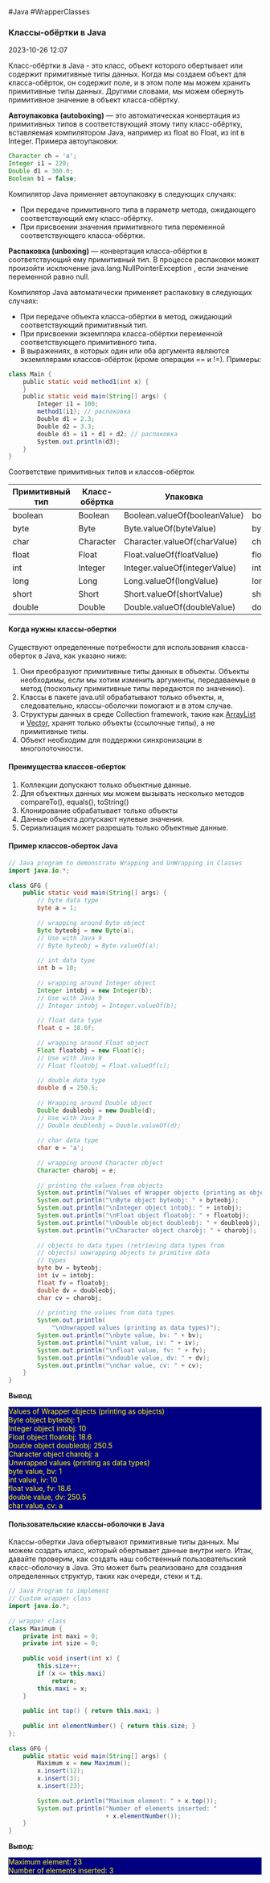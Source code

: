 #Java #WrapperClasses
### Классы-обёртки в Java ###

2023-10-26 12:07

Класс-обёртки в Java - это класс, объект которого обертывает или содержит примитивные типы данных. Когда мы создаем объект для класса-обёрток, он содержит поле, и в этом поле мы можем хранить примитивные типы данных. Другими словами, мы можем обернуть примитивное значение в объект класса-обёртку.

**Автоупаковка (autoboxing)** — это автоматическая конвертация из примитивных типов в соответствующий этому типу класс-обёртку, вставляемая компилятором Java, например из float во Float, из int в Integer.
Примера автоупаковки:
```java
Character ch = 'a';
Integer i1 = 220;
Double d1 = 300.0;
Boolean b1 = false;
```
Компилятор Java применяет автоупаковку в следующих случаях:
- При передаче примитивного типа в параметр метода, ожидающего соответствующий ему класс-обёртку.
- При присвоении значения примитивного типа переменной соответствующего класса-обёртки.

**Распаковка (unboxing)** — конвертация класса-обёртки в соответствующий ему примитивный тип. В процессе распаковки может произойти исключение java.lang.NullPointerException , если значение переменной равно null.

Компилятор Java автоматически применяет распаковку в следующих случаях:
- При передаче объекта класса-обёртки в метод, ожидающий соответствующий примитивный тип.
- При присвоении экземпляра класса-обёртки переменной соответствующего примитивного типа.
- В выражениях, в которых один или оба аргумента являются экземплярами классов-обёрток (кроме операции == и !=).
Примеры:
```java
class Main {
    public static void method1(int x) {
    }
    public static void main(String[] args) {
        Integer i1 = 100;
        method1(i1); // распаковка
        Double d1 = 2.3;
        Double d2 = 3.3;
        double d3 = i1 + d1 + d2; // распаковка
        System.out.println(d3);
    }
}
```
Соответствие примитивных типов и классов-обёрток

|Примитивный тип|Класс-обёртка|Упаковка|Распаковка|
|---|---|---|---|
|boolean|Boolean|Boolean.valueOf(booleanValue)|booleanObject.booleanValue()|
|byte|Byte|Byte.valueOf(byteValue)|byteObject.byteValue()|
|char|Character|Character.valueOf(charValue)|characterObject.charValue()|
|float|Float|Float.valueOf(floatValue)|floatObject.floatValue()|
|int|Integer|Integer.valueOf(integerValue)|integerObject.integerValue()|
|long|Long|Long.valueOf(longValue)|longObject.longValue()|
|short|Short|Short.valueOf(shortValue)|shortObject.shortValue()|
|double|Double|Double.valueOf(doubleValue)|doubleObject.doubleValue()|

#### Когда нужны классы-обертки ####

Существуют определенные потребности для использования класса-оберток в Java, как указано ниже:
1. Они преобразуют примитивные типы данных в объекты. Объекты необходимы, если мы хотим изменить аргументы, передаваемые в метод (поскольку примитивные типы передаются по значению).
2. Классы в пакете java.util обрабатывают только объекты, и, следовательно, классы-оболочки помогают и в этом случае.
3. Структуры данных в среде Collection framework, такие как [ArrayList](Class-ArrayList) и [Vector](https://translated.turbopages.org/proxy_u/en-ru.ru.818776e1-653a23d7-ba71a0d2-74722d776562/https/www.geeksforgeeks.org/vector-vs-arraylist-java/), хранят только объекты (ссылочные типы), а не примитивные типы.
4. Объект необходим для поддержки синхронизации в многопоточности.
#### Преимущества классов-оберток ####

1. Коллекции допускают только объектные данные.
2. Для объектных данных мы можем вызывать несколько методов compareTo(), equals(), toString()
3. Клонирование обрабатывает только объекты
4. Данные объекта допускают нулевые значения.
5. Сериализация может разрешать только объектные данные.

#### Пример классов-оберток Java ####
```java
// Java program to demonstrate Wrapping and UnWrapping in Classes
import java.io.*;
 
class GFG {
    public static void main(String[] args) {
        // byte data type
        byte a = 1;
 
        // wrapping around Byte object
        Byte byteobj = new Byte(a);
        // Use with Java 9
        // Byte byteobj = Byte.valueOf(a);
 
        // int data type
        int b = 10;
 
        // wrapping around Integer object
        Integer intobj = new Integer(b);
        // Use with Java 9
        // Integer intobj = Integer.valueOf(b);
 
        // float data type
        float c = 18.6f;
 
        // wrapping around Float object
        Float floatobj = new Float(c);
        // Use with Java 9
        // Float floatobj = Float.valueOf(c);
 
        // double data type
        double d = 250.5;
 
        // Wrapping around Double object
        Double doubleobj = new Double(d);
        // Use with Java 9
        // Double doubleobj = Double.valueOf(d);
 
        // char data type
        char e = 'a';
 
        // wrapping around Character object
        Character charobj = e;
 
        // printing the values from objects
        System.out.println("Values of Wrapper objects (printing as objects)");
        System.out.println("\nByte object byteobj: " + byteobj);
        System.out.println("\nInteger object intobj: " + intobj);
        System.out.println("\nFloat object floatobj: " + floatobj);
        System.out.println("\nDouble object doubleobj: " + doubleobj);
        System.out.println("\nCharacter object charobj: " + charobj);
 
        // objects to data types (retrieving data types from
        // objects) unwrapping objects to primitive data
        // types
        byte bv = byteobj;
        int iv = intobj;
        float fv = floatobj;
        double dv = doubleobj;
        char cv = charobj;
 
        // printing the values from data types
        System.out.println(
            "\nUnwrapped values (printing as data types)");
        System.out.println("\nbyte value, bv: " + bv);
        System.out.println("\nint value, iv: " + iv);
        System.out.println("\nfloat value, fv: " + fv);
        System.out.println("\ndouble value, dv: " + dv);
        System.out.println("\nchar value, cv: " + cv);
    }
}
```
**Вывод**
<p style="background-color: navy; color: yellow">
Values of Wrapper objects (printing as objects)<br>
Byte object byteobj: 1<br>
Integer object intobj: 10<br>
Float object floatobj: 18.6<br>
Double object doubleobj: 250.5<br>
Character object charobj: a<br>
Unwrapped values (printing as data types)<br>
byte value, bv: 1<br>
int value, iv: 10<br>
float value, fv: 18.6<br>
double value, dv: 250.5<br>
char value, cv: a</p>

#### Пользовательские классы-оболочки в Java ####

Классы-обертки Java обертывают примитивные типы данных. Мы можем создать класс, который обертывает данные внутри него. Итак, давайте проверим, как создать наш собственный пользовательский класс-оболочку в Java. Это может быть реализовано для создания определенных структур, таких как очереди, стеки и т.д.
```java
// Java Program to implement
// Custom wrapper class
import java.io.*;
 
// wrapper class
class Maximum {
    private int maxi = 0;
    private int size = 0;
 
    public void insert(int x) {
        this.size++;
        if (x <= this.maxi)
            return;
        this.maxi = x;
    }
 
    public int top() { return this.maxi; }
 
    public int elementNumber() { return this.size; }
};
 
class GFG {
    public static void main(String[] args) {
        Maximum x = new Maximum();
        x.insert(12);
        x.insert(3);
        x.insert(23);
 
        System.out.println("Maximum element: " + x.top());
        System.out.println("Number of elements inserted: "
                           + x.elementNumber());
    }
}
```
**Вывод**:
<p style="background-color: navy; color: yellow">
Maximum element: 23<br>
Number of elements inserted: 3</p>


